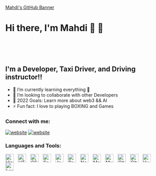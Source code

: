 [Mahdi's GitHub Banner](./assets/1156488.png)

# Hi there, I'm Mahdi   👋 👋 


<br />
<br />
<br />




## I'm a Developer, Taxi Driver,  and Driving instructor!!

- 🌱 I’m currently learning everything 🤣
- 👯 I’m looking to collaborate with other Developers
- 🥅 2022 Goals: Learn more about web3 && AI
- ⚡ Fun fact: I love to playing BOXING and Games


### Connect with me:


[![website](./img/linkedin-light.svg)](https://www.linkedin.com/in/mahdi-chaaben-4a0815159#gh-light-mode-only)
[![website](./img/linkedin-dark.svg)](https://www.linkedin.com/in/mahdi-chaaben-4a0815159#gh-dark-mode-only)


### Languages and Tools:

<img align="left" alt="Visual Studio Code" width="26px" src="https://cdn.jsdelivr.net/gh/devicons/devicon/icons/vscode/vscode-original.svg" style="padding-right:10px;" />
<img align="left" alt="HTML5" width="26px" src="https://cdn.jsdelivr.net/gh/devicons/devicon/icons/html5/html5-original.svg" style="padding-right:10px;" />
<img align="left" alt="CSS3" width="26px" src="https://cdn.jsdelivr.net/gh/devicons/devicon/icons/css3/css3-original.svg" style="padding-right:10px;" />
<img align="left" alt="Sass" width="26px" src="https://cdn.jsdelivr.net/gh/devicons/devicon/icons/sass/sass-original.svg" style="padding-right:10px;" />
<img align="left" alt="JavaScript" width="26px" src="https://cdn.jsdelivr.net/gh/devicons/devicon/icons/javascript/javascript-original.svg" style="padding-right:10px;" />
<img align="left" alt="React" width="26px" src="https://cdn.jsdelivr.net/gh/devicons/devicon/icons/react/react-original.svg" style="padding-right:10px;" />

<img align="left" alt="Node.js" width="26px" src="https://cdn.jsdelivr.net/gh/devicons/devicon/icons/nodejs/nodejs-original.svg" style="padding-right:10px;" />
<img align="left" alt="MongoDB" width="26px" src="https://cdn.jsdelivr.net/gh/devicons/devicon/icons/mongodb/mongodb-original.svg" style="padding-right:10px;" />
<img align="left" alt="MySQL" width="26px" src="https://cdn.jsdelivr.net/gh/devicons/devicon/icons/mysql/mysql-original.svg" style="padding-right:10px;" />
<img align="left" alt="Git" width="26px" src="https://cdn.jsdelivr.net/gh/devicons/devicon/icons/git/git-original.svg" style="padding-right:10px;" />
<img align="left" alt="GitHub" width="26px" src="https://user-images.githubusercontent.com/3369400/139447912-e0f43f33-6d9f-45f8-be46-2df5bbc91289.png" style="padding-right:10px;" />
<img align="left" alt="Vue" width="26px" style="padding-right:10px;"  src="https://img.icons8.com/color/48/000000/vue-js.png"/>
<img align="left" alt="LaraVel" width="26px"  style="padding-right:10px;"  src="https://uxwing.com/wp-content/themes/uxwing/download/10-brands-and-social-media/laravel.svg"/>




<br />
<br />




